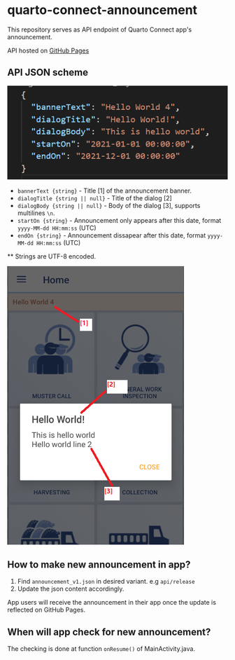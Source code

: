 # quarto-connect-announcement

This repository serves as API endpoint of Quarto Connect app's announcement.

API hosted on [GitHub Pages](https://lintramax.github.io/quarto-connect-announcement/)

## API JSON scheme

![](docs/res/v1_scheme.png)

- `bannerText {string}` - Title [1] of the announcement banner.
- `dialogTitle {string || null}` - Title of the dialog [2] 
- `dialogBody {string || null}` - Body of the dialog [3], supports multilines `\n`.
- `startOn {string}` - Announcement only appears after this date, format `yyyy-MM-dd HH:mm:ss` (UTC)
- `endOn {string}` - Announcement dissapear after this date, format `yyyy-MM-dd HH:mm:ss` (UTC)

** Strings are UTF-8 encoded.

![](docs/res/announcement_sample.png)

## How to make new announcement in app?

1. Find `announcement_v1.json` in desired variant. e.g `api/release`
2. Update the json content accordingly.

App users will receive the announcement in their app once the update is reflected on GitHub Pages.

## When will app check for new announcement?

The checking is done at function `onResume()` of MainActivity.java.
